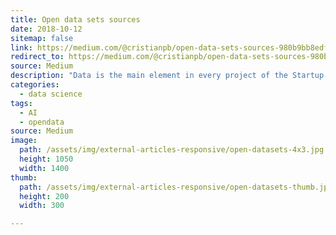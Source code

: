 ```yaml
---
title: Open data sets sources
date: 2018-10-12
sitemap: false
link: https://medium.com/@cristianpb/open-data-sets-sources-980b9bb8edf6
redirect_to: https://medium.com/@cristianpb/open-data-sets-sources-980b9bb8edf6
source: Medium
description: "Data is the main element in every project of the Startup Weekend in Artificial Intelligence. This article presents a top down view of some of the most important datasets sources available in the web."
categories:
  - data science
tags:
  - AI
  - opendata
source: Medium
image:
  path: /assets/img/external-articles-responsive/open-datasets-4x3.jpg
  height: 1050
  width: 1400
thumb:
  path: /assets/img/external-articles-responsive/open-datasets-thumb.jpg
  height: 200
  width: 300

---
```

